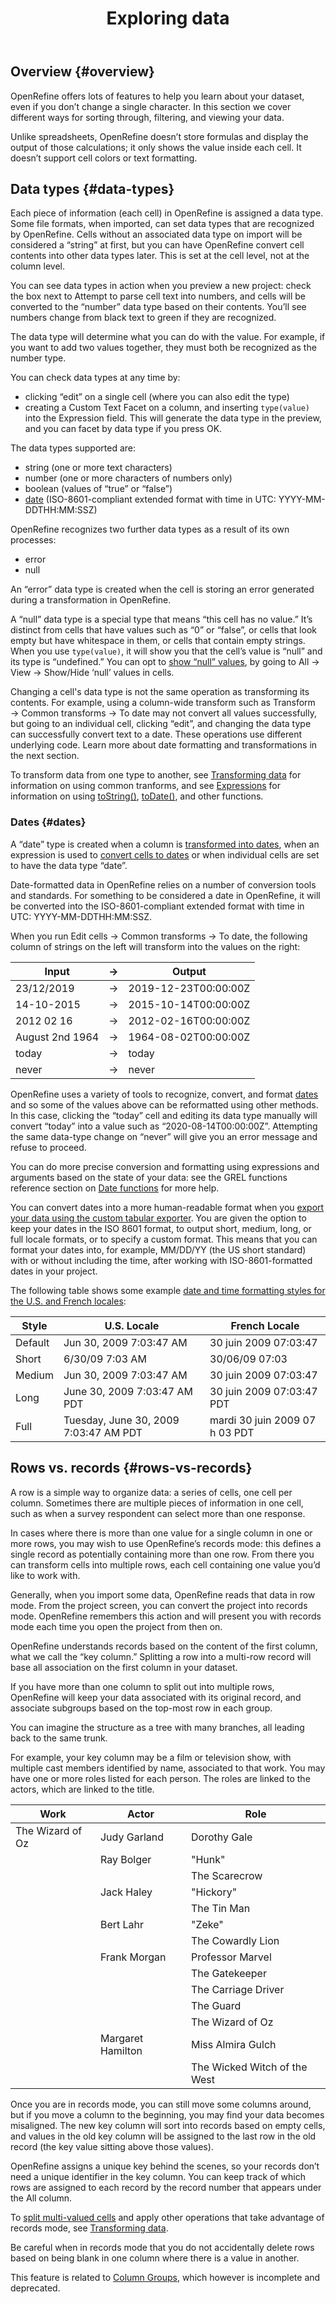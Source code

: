 ﻿---
id: exploring
title: Exploring data
sidebar_label: Overview
---

## Overview {#overview}

OpenRefine offers lots of features to help you learn about your dataset, even if you don’t change a single character. In this section we cover different ways for sorting through, filtering, and viewing your data. 

Unlike spreadsheets, OpenRefine doesn’t store formulas and display the output of those calculations; it only shows the value inside each cell. It doesn’t support cell colors or text formatting. 

## Data types {#data-types}

Each piece of information (each cell) in OpenRefine is assigned a data type. Some file formats, when imported, can set data types that are recognized by OpenRefine. Cells without an associated data type on import will be considered a “string” at first, but you can have OpenRefine convert cell contents into other data types later. This is set at the cell level, not at the column level. 

You can see data types in action when you preview a new project: check the box next to <span class="fieldLabels">Attempt to parse cell text into numbers</span>, and cells will be converted to the “number” data type based on their contents. You’ll see numbers change from black text to green if they are recognized.

The data type will determine what you can do with the value. For example, if you want to add two values together, they must both be recognized as the number type. 

You can check data types at any time by:
*   clicking “edit” on a single cell (where you can also edit the type)
*   creating a <span class="menuItems">Custom Text Facet</span> on a column, and inserting `type(value)` into the <span class="fieldLabels">Expression</span> field. This will generate the data type in the preview, and you can facet by data type if you press <span class="buttonLabels">OK</span>.

The data types supported are:
*   string (one or more text characters)
*   number (one or more characters of numbers only)
*   boolean (values of “true” or “false”)
*   [date](#dates) (ISO-8601-compliant extended format with time in UTC: YYYY-MM-DDTHH:MM:SSZ)

OpenRefine recognizes two further data types as a result of its own processes:
*   error
*   null

An “error” data type is created when the cell is storing an error generated during a transformation in OpenRefine.

A “null” data type is a special type that means “this cell has no value.” It’s distinct from cells that have values such as “0” or “false”, or cells that look empty but have whitespace in them, or cells that contain empty strings. When you use `type(value)`, it will show you that the cell’s value is “null” and its type is “undefined.” You can opt to [show “null” values](sortview#showhide-null), by going to <span class="menuItems">All</span> → <span class="menuItems">View</span> → <span class="menuItems">Show/Hide ‘null’ values in cells</span>.

Changing a cell's data type is not the same operation as transforming its contents. For example, using a column-wide transform such as <span class="menuItems">Transform</span> → <span class="menuItems">Common transforms</span> → <span class="menuItems">To date</span> may not convert all values successfully, but going to an individual cell, clicking “edit”, and changing the data type can successfully convert text to a date. These operations use different underlying code. Learn more about date formatting and transformations in the next section. 

To transform data from one type to another, see [Transforming data](cellediting#data-type-transforms) for information on using common tranforms, and see [Expressions](expressions) for information on using [toString()](grelfunctions#tostringo-string-format-optional), [toDate()](grelfunctions#todateo-b-monthfirst-s-format1-s-format2-), and other functions. 


### Dates {#dates}

A “date” type is created when a column is [transformed into dates](transforming#to-date), when an expression is used to [convert cells to dates](grelfunctions#todateo-b-monthfirst-s-format1-s-format2-) or when individual cells are set to have the data type “date”. 

Date-formatted data in OpenRefine relies on a number of conversion tools and standards. For something to be considered a date in OpenRefine, it will be converted into the ISO-8601-compliant extended format with time in UTC: YYYY-MM-DDTHH:MM:SSZ.

When you run <span class="menuItems">Edit cells</span> → <span class="menuItems">Common transforms</span> → <span class="menuItems">To date</span>, the following column of strings on the left will transform into the values on the right:

|Input|→|Output|
|---|---|---|
|23/12/2019|→|2019-12-23T00:00:00Z|
|14-10-2015|→|2015-10-14T00:00:00Z|
|2012 02 16|→|2012-02-16T00:00:00Z|
|August 2nd 1964|→|1964-08-02T00:00:00Z|
|today|→|today|
|never|→|never|

OpenRefine uses a variety of tools to recognize, convert, and format [dates](exploring#dates) and so some of the values above can be reformatted using other methods. In this case, clicking the “today” cell and editing its data type manually will convert “today” into a value such as “2020-08-14T00:00:00Z”. Attempting the same data-type change on “never” will give you an error message and refuse to proceed.  
 
You can do more precise conversion and formatting using expressions and arguments based on the state of your data: see the GREL functions reference section on [Date functions](grelfunctions#date-functions) for more help.

You can convert dates into a more human-readable format when you [export your data using the custom tabular exporter](exporting#custom-tabular-exporter). You are given the option to keep your dates in the ISO 8601 format, to output short, medium, long, or full locale formats, or to specify a custom format. This means that you can format your dates into, for example, MM/DD/YY (the US short standard) with or without including the time, after working with ISO-8601-formatted dates in your project.  

The following table shows some example [date and time formatting styles for the U.S. and French locales](https://docs.oracle.com/javase/tutorial/i18n/format/dateFormat.html):

|Style 	|U.S. Locale 	|French Locale|
|---|---|---|
|Default 	|Jun 30, 2009 7:03:47 AM 	|30 juin 2009 07:03:47|
|Short	|6/30/09 7:03 AM 	|30/06/09 07:03|
|Medium 	|Jun 30, 2009 7:03:47 AM 	|30 juin 2009 07:03:47|
|Long	|June 30, 2009 7:03:47 AM PDT 	|30 juin 2009 07:03:47 PDT|
|Full 	|Tuesday, June 30, 2009 7:03:47 AM PDT 	|mardi 30 juin 2009 07 h 03 PDT|

## Rows vs. records {#rows-vs-records}

A row is a simple way to organize data: a series of cells, one cell per column. Sometimes there are multiple pieces of information in one cell, such as when a survey respondent can select more than one response. 

In cases where there is more than one value for a single column in one or more rows, you may wish to use OpenRefine’s records mode: this defines a single record as potentially containing more than one row. From there you can transform cells into multiple rows, each cell containing one value you’d like to work with. 

Generally, when you import some data, OpenRefine reads that data in row mode. From the project screen, you can convert the project into records mode. OpenRefine remembers this action and will present you with records mode each time you open the project from then on. 

OpenRefine understands records based on the content of the first column, what we call the “key column.” Splitting a row into a multi-row record will base all association on the first column in your dataset. 

If you have more than one column to split out into multiple rows, OpenRefine will keep your data associated with its original record, and associate subgroups based on the top-most row in each group. 

You can imagine the structure as a tree with many branches, all leading back to the same trunk. 

For example, your key column may be a film or television show, with multiple cast members identified by name, associated to that work. You may have one or more roles listed for each person. The roles are linked to the actors, which are linked to the title.

| Work             | Actor             | Role                         |
|------------------|-------------------|------------------------------|
| The Wizard of Oz | Judy Garland      | Dorothy Gale                 |
|                  | Ray Bolger        | "Hunk"                       |
|                  |                   | The Scarecrow                |
|                  | Jack Haley        | "Hickory"                    |
|                  |                   | The Tin Man                  |
|                  | Bert Lahr         | "Zeke"                       |
|                  |                   | The Cowardly Lion            |
|                  | Frank Morgan      | Professor Marvel             |
|                  |                   | The Gatekeeper               |
|                  |                   | The Carriage Driver          |
|                  |                   | The Guard                    |
|                  |                   | The Wizard of Oz             |
|                  | Margaret Hamilton | Miss Almira Gulch            |
|                  |                   | The Wicked Witch of the West |

Once you are in records mode, you can still move some columns around, but if you move a column to the beginning, you may find your data becomes misaligned. The new key column will sort into records based on empty cells, and values in the old key column will be assigned to the last row in the old record (the key value sitting above those values). 

OpenRefine assigns a unique key behind the scenes, so your records don’t need a unique identifier in the key column. You can keep track of which rows are assigned to each record by the record number that appears under the <span class="menuItems">All</span> column.

To [split multi-valued cells](transforming#split-multi-valued-cells) and apply other operations that take advantage of records mode, see [Transforming data](transforming). 

Be careful when in records mode that you do not accidentally delete rows based on being blank in one column where there is a value in another. 

This feature is related to [Column Groups](../technical-reference/architecture#column-groups), which however is incomplete and deprecated.
